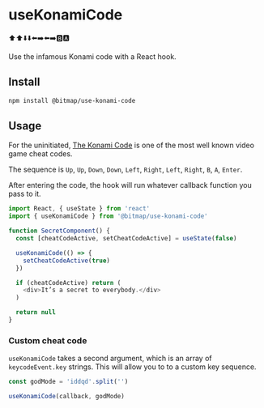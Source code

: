 # useKonamiCode

⬆️⬆️⬇️⬇️⬅️➡️⬅️➡️🅱️🅰️

Use the infamous Konami code with a React hook.

## Install

```sh
npm install @bitmap/use-konami-code
```

## Usage

For the uninitiated, [The Konami Code](https://en.wikipedia.org/wiki/Konami_Code) is one of the most well known video game cheat codes.

The sequence is `Up`, `Up`, `Down`, `Down`, `Left`, `Right`, `Left`, `Right`, `B`, `A`, `Enter`.

After entering the code, the hook will run whatever callback function you pass to it.

```js
import React, { useState } from 'react'
import { useKonamiCode } from '@bitmap/use-konami-code'

function SecretComponent() {
  const [cheatCodeActive, setCheatCodeActive] = useState(false)

  useKonamiCode(() => {
    setCheatCodeActive(true)
  })

  if (cheatCodeActive) return (
    <div>It’s a secret to everybody.</div>
  )

  return null
}
```

### Custom cheat code

`useKonamiCode` takes a second argument, which is an array of `keycodeEvent.key` strings. This will allow you to to a custom key sequence.

```js
const godMode = 'iddqd'.split('')

useKonamiCode(callback, godMode)
```
